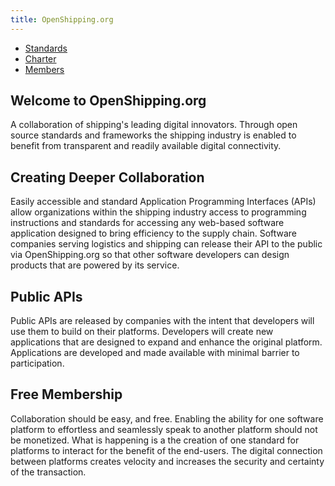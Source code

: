 ```yaml
---
title: OpenShipping.org
---
```


- [Standards](standards.md)
- [Charter](charter.md)
- [Members](members.md)

## Welcome to OpenShipping.org
A collaboration of shipping's leading digital innovators. Through open source standards and frameworks the shipping industry is enabled to benefit from transparent and readily available digital connectivity.

## Creating Deeper Collaboration
Easily accessible and standard Application Programming Interfaces (APIs) allow organizations within the shipping industry access to programming instructions and standards for accessing any web-based software application designed to bring efficiency to the supply chain. Software companies serving logistics and shipping can release their API to the public via OpenShipping.org so that other software developers can design products that are powered by its service.

## Public APIs
Public APIs are released by companies with the intent that developers will use them to build on their platforms. Developers will create new applications that are designed to expand and enhance the original platform. Applications are developed and made available with minimal barrier to participation.

## Free Membership
Collaboration should be easy, and free. Enabling the ability for one software platform to effortless and seamlessly speak to another platform should not be monetized. What is happening is a the creation of one standard for platforms to interact for the benefit of the end-users. The digital connection between platforms creates velocity and increases the security and certainty of the transaction.
